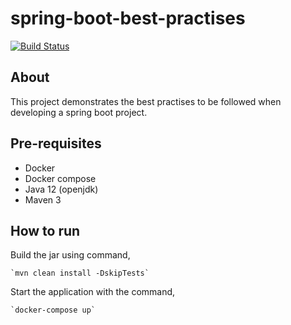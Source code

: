 # spring-boot-best-practises

[![Build Status](https://github.com/malathit/spring-boot-best-practises/workflows/Build/badge.svg)](https://github.com/malathit/spring-boot-best-practises/workflows/Build/badge.svg)

## About 
This project demonstrates the best practises to be followed when developing a spring boot project. 

## Pre-requisites
- Docker
- Docker compose
- Java 12 (openjdk)
- Maven 3

## How to run
Build the jar using command,
    
    `mvn clean install -DskipTests`

Start the application with the command,
    
    `docker-compose up`


